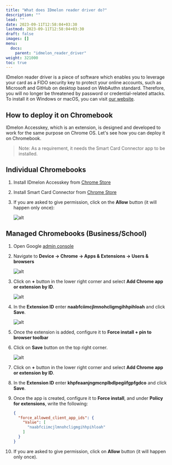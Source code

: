 ```yaml
---
title: "What does IDmelon reader driver do?"
description: ""
lead: ""
date: 2023-09-11T12:58:04+03:30
lastmod: 2023-09-11T12:58:04+03:30
draft: false
images: []
menu:
  docs:
    parent: "idmelon_reader_driver"
weight: 321000
toc: true
---
```


IDmelon reader driver is a piece of software which enables you to leverage your card as a FIDO security key to protect your online accounts, such as Microsoft and GitHub on desktop based on WebAuthn standard. Therefore, you will no longer be threatened by password or credential-related attacks. To install it on Windows or macOS, you can visit [our website](https://idmelon.com/docs/downloads#contactless-card-reader-drivers).  

## How to deploy it on Chromebook

IDmelon Accesskey, which is an extension, is designed and developed to work for the same purpose on Chrome OS. Let's see how you can deploy it on Chromebook.  

> Note: As a requirement, it needs the Smart Card Connector app to be installed.  

## Individual Chromebooks  

1. Install IDmelon Accesskey from [Chrome Store](https://chromewebstore.google.com/detail/idmelon-accesskey/naabfciimcjlmnohcligmgihhpihloah)  

2. Install Smart Card Connector from [Chrome Store](https://chrome.google.com/webstore/detail/smart-card-connector/khpfeaanjngmcnplbdlpegiifgpfgdco)  

3. If you are asked to give permission, click on the **Allow** button (it will happen only once):  

    ![alt](/images/vendor/idmelon_accesskey/Picture1.jpg)

## Managed Chromebooks (Business/School)  

1. Open Google [admin console](https://admin.google.com)  

2. Navigate to **Device -> Chrome -> Apps & Extensions -> Users & browsers**  

    ![alt](/images/vendor/idmelon_accesskey/Picture2.jpg)

3. Click on **+** button in the lower right corner and select **Add Chrome app or extension by ID**.  

    ![alt](/images/vendor/idmelon_accesskey/Picture3.jpg)

4. In the **Extension ID** enter **naabfciimcjlmnohcligmgihhpihloah** and click **Save**.  

    ![alt](/images/vendor/idmelon_accesskey/Picture4.jpg)

5. Once the extension is added, configure it to **Force install + pin to browser toolbar**  

6. Click on **Save** button on the top right corner.  

    ![alt](/images/vendor/idmelon_accesskey/Picture5.jpg)

7. Click on **+** button in the lower right corner and select **Add Chrome app or extension by ID**.  

8. In the **Extension ID** enter **khpfeaanjngmcnplbdlpegiifgpfgdco** and click **Save**.  

9. Once the app is created, configure it to **Force install**, and under **Policy for extensions**, write the following:  

    ```json
    {
      "force_allowed_client_app_ids": {
        "Value": [
          "naabfciimcjlmnohcligmgihhpihloah"
        ]
      }
    } 
    ```

10. If you are asked to give permission, click on **Allow** button (it will happen only once).  
